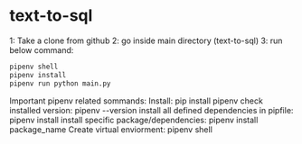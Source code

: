 # text-to-sql


1: Take a clone from github
2: go inside main directory (text-to-sql)
3: run below command: 
```bash 
pipenv shell
pipenv install
pipenv run python main.py
```

Important pipenv related sommands:
Install: pip install pipenv
check installed version: pipenv --version
install all defined dependencies in pipfile: pipenv install
install specific package/dependencies: pipenv install package_name
Create virtual enviorment: pipenv shell

